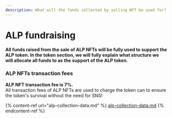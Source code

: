 ```yaml
---
description: What will the funds collected by selling NFT be used for?
---
```


# ALP fundraising

**All funds raised from the sale of ALP NFTs will be fully used to support the ALP token. In the token section, we will fully explain what structure we will allocate all funds to as the support of the ALP token.**

### ALP NFTs transaction fees

**ALP NFT transaction fee is 7%.**\
All transaction fees of ALP NFTs are used to charge the token can to ensure the token's survival without the need for SNS!



{% content-ref url="alp-collection-data.md" %}
[alp-collection-data.md](alp-collection-data.md)
{% endcontent-ref %}
